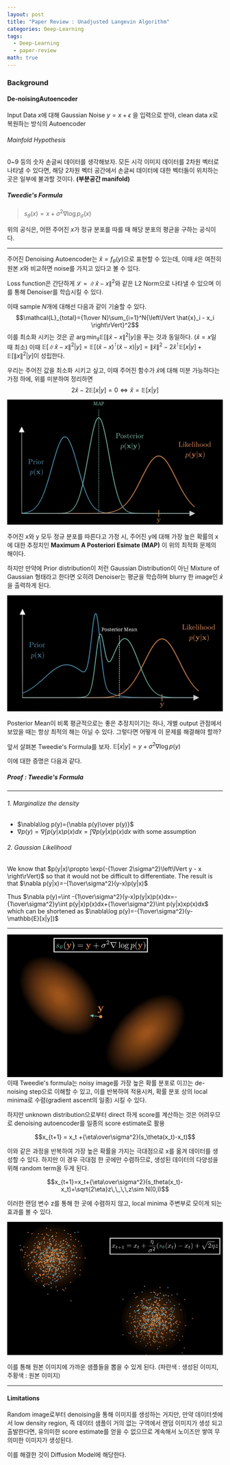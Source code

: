 ```yaml
---
layout: post
title: "Paper Review : Unadjusted Langevin Algorithm"
categories: Deep-Learning
tags:
  - Deep-Learning
  - paper-review
math: true
---
```

### Background
#### De-noisingAutoencoder
Input Data $x$에 대해 Gaussian Noise $y=x+\epsilon$ 을 입력으로 받아, clean data $x$로 복원하는 방식의 Autoencoder

###### Mainfold Hypothesis
0~9 등의 숫자 손글씨 데이터를 생각해보자. 모든 시각 이미지 데이터를 2차원 벡터로 나타낼 수 있다면, 해당 2차원 벡터 공간에서 손글씨 데이터에 대한 벡터들이 위치하는 곳은 일부에 불과할  것이다. **(부분공간 manifold)**

##### Tweedie's Formula
> $s_\theta(x)=x+\sigma^2\nabla\log{p_\sigma}(x)$

위의 공식은, 어떤 주어진 $x$가 정규 분포를 따를 때 해당 분포의 평균을 구하는 공식이다. 

---

주어진 Denoising Autoencoder는 $\hat{x}=f_\theta (y)$으로 표현할 수 있는데, 이때 $\hat{x}$은 여전히 원본 $x$와 비교하면 noise를 가지고 있다고 볼 수 있다.

Loss function은 간단하게 $\mathcal{L}={\left\lVert \hat{x} - x \right\rVert}^2$와 같은 L2 Norm으로 나타낼 수 있으며 이를 통해 Denoiser를 학습시킬 수 있다.

이때 sample $N$개에 대해선 다음과 같이 기술할 수 있다.
$$\mathcal{L}_{total}={1\over N}\sum_{i=1}^N{\left\lVert \hat{x}_i - x_i \right\rVert}^2$$
이를 최소화 시키는 것은 곧 $\arg\min_{\hat{x}}\mathbb{E}[{\left\lVert \hat{x} - x \right\rVert}^2 | y]$을 푸는 것과 동일하다. ($\hat{x}=x$일 때 최소)
이때 $\mathbb{E}[{\left\lVert \hat{x} - x \right\rVert}^2|y]=\mathbb{E}[(\hat{x}-x)^\intercal (\hat{x}-x)|y]=\left\lVert \hat{x}\right\rVert^2-2\hat{x}^\intercal \mathbb{E}[x|y]+\mathbb{E}[\left\lVert x\right\rVert^2|y]$이 성립한다.

우리는 주어진 값을 최소화 시키고 싶고, 이때 주어진 함수가 $\hat{x}$에 대해 미분 가능하다는 가정 하에, 위를 미분하여 정리하면 
$$2\hat{x}-2\mathbb{E}[x|y]=0\iff\hat{x}=\mathbb{E}[x|y]$$


![MAP](/assets/images/map.png)

주어진 x와 y 모두 정규 분포를 따른다고 가정 시, 주어진 y에 대해 가장 높은 확률의 x에 대한 추정치인 **Maximum A Posteriori Esimate (MAP)** 이 위의 최적화 문제의 해이다.

하지만 만약에 Prior distribution이 저런 Gaussian Distribution이 아닌 Mixture of Gaussian 형태라고 한다면 오히려 Denoiser는 평균을 학습하며 blurry 한 image인 $\hat{x}$을 출력하게 된다.

![MAP](/assets/images/mog.png)

Posterior Mean이 비록 평균적으로는 좋은 추정치이기는 하나, 개별 output 관점에서 보았을 때는 항상 최적의 해는 아닐 수 있다. 그렇다면 어떻게 이 문제를 해결해야 할까?

앞서 살펴본 Tweedie's Formula를 보자.
$\mathbb{E}[x|y]=y+\sigma^2\nabla\log p(y)$

이에 대한 증명은 다음과 같다.

##### Proof : Tweedie's Formula
---
###### 1. Marginalize the density
- $\nabla\log p(y)={\nabla p(y)\over p(y)}$
- $\nabla p(y)=\nabla\int p(y|x)p(x)dx=\int\nabla p(y|x)p(x)dx$ with some assumption

###### 2. Gaussian Likelihood
We know that $p(y|x)\propto \exp(-{1\over 2\sigma^2}\left\lVert y - x \right\rVert)$ so that it would not be difficult to differentiate.
The result is that $\nabla p(y|x)=-{1\over\sigma^2}(y-x)p(y|x)$

Thus
$\nabla p(y)=\int -{1\over\sigma^2}(y-x)p(y|x)p(x)dx=-{1\over\sigma^2}y\int p(y|x)p(x)dx+{1\over\sigma^2}\int p(y|x)xp(x)dx$
which can be shortened as $\nabla\log p(y)=-{1\over\sigma^2}(y-\mathbb{E}[x|y])$

---
![MAP](/assets/images/compass.png)
이때 Tweedie's formula는 noisy image를 가장 높은 확률 분포로 이끄는 de-noising step으로 이해할 수 있고, 이를 반복하여 적용시켜, 확률 분포 상의 local minima로 수렴(gradient ascent의 일종) 시킬 수 있다.

하지만 unknown distribution으로부터 direct 하게 score를 계산하는 것은 어려우므로 denoising autoencoder를 일종의 score estimate로 활용

$$x_{t+1} = x_t +{\eta\over\sigma^2}(s_\theta(x_t)-x_t)$$

이와 같은 과정을 반복하여 가장 높은 확률을 가지는 극대점으로 x를 옮겨 데이터를 생성할 수 있다.
하지만 이 경우 극대점 한 곳에만 수렴하므로, 생성된 데이터의 다양성을 위해 random term을 두게 된다.

$$x_{t+1}=x_t+{\eta\over\sigma^2}(s_theta(x_t)-x_t)+\sqrt{2\eta}z\,\,,\,\,z\sim N(0,I)$$

이러한 랜덤 변수 z를 통해 한 곳에 수렴하지 않고, local minima 주변부로 모이게 되는 효과를 볼 수 있다.

![MAP](/assets/images/comparison_langevin.png)

이를 통해 원본 이미지에 가까운 샘플들을 뽑을 수 있게 된다.
(파란색 : 생성된 이미지, 주황색 : 원본 이미지)

---
#### Limitations
Random image로부터 denoising을 통해 이미지를 생성하는 거지만, 만약 데이터셋에서 low density region, 즉 데이터 샘플이 거의 없는 구역에서 랜덤 이미지가 생성 되고 출발한다면, 유의미한 score estimate를 얻을 수 없으므로 계속해서 노이즈만 쌓여 무의미한 이미지가 생성된다.

이를 해결한 것이 Diffusion Model에 해당한다.